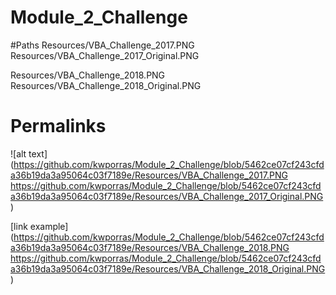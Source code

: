 # Module_2_Challenge

#Paths
Resources/VBA_Challenge_2017.PNG
Resources/VBA_Challenge_2017_Original.PNG

Resources/VBA_Challenge_2018.PNG
Resources/VBA_Challenge_2018_Original.PNG

# Permalinks
![alt text](https://github.com/kwporras/Module_2_Challenge/blob/5462ce07cf243cfda36b19da3a95064c03f7189e/Resources/VBA_Challenge_2017.PNG
https://github.com/kwporras/Module_2_Challenge/blob/5462ce07cf243cfda36b19da3a95064c03f7189e/Resources/VBA_Challenge_2017_Original.PNG)

[link example](https://github.com/kwporras/Module_2_Challenge/blob/5462ce07cf243cfda36b19da3a95064c03f7189e/Resources/VBA_Challenge_2018.PNG
https://github.com/kwporras/Module_2_Challenge/blob/5462ce07cf243cfda36b19da3a95064c03f7189e/Resources/VBA_Challenge_2018_Original.PNG)



